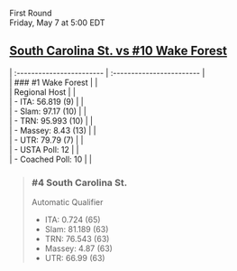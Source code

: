 First Round  
Friday, May 7 at 5:00 EDT
## [South Carolina St. vs #10 Wake Forest](https://www.ncaa.com/game/5833397) 

| :------------------------ | :------------------------ |  
| ### #1 Wake Forest        | |  
| Regional Host             | |  
| - ITA: 56.819 (9)         | |  
| - Slam: 97.17 (10)        | |  
| - TRN: 95.993 (10)        | |  
| - Massey: 8.43 (13)       | |  
| - UTR: 79.79 (7)          | |  
| - USTA Poll: 12           | |  
| - Coached Poll: 10        | |  

> ### #4 South Carolina St.  
> Automatic Qualifier  
> - ITA: 0.724 (65)  
> - Slam: 81.189 (63)  
> - TRN: 76.543 (63)  
> - Massey: 4.87 (63)  
> - UTR: 66.99 (63)  